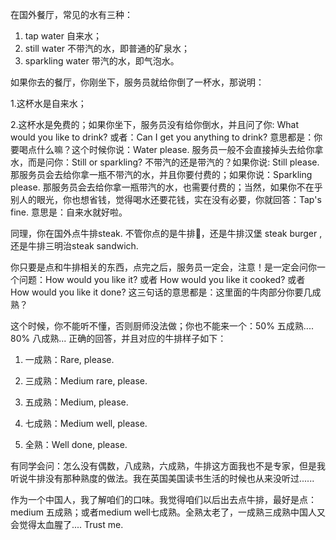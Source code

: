 在国外餐厅，常见的水有三种：

1. tap water 自来水；
2. still water 不带汽的水，即普通的矿泉水；
3. sparkling water 带汽的水，即气泡水。

如果你去的餐厅，你刚坐下，服务员就给你倒了一杯水，那说明：

1.这杯水是自来水；

2.这杯水是免费的；如果你坐下，服务员没有给你倒水，并且问了你: What would you like to drink? 或者：Can I get you anything to drink? 意思都是：你要喝点什么嘛？这个时候你说：Water please. 服务员一般不会直接掉头去给你拿水，而是问你：Still or sparkling? 不带汽的还是带汽的？如果你说: Still please. 那服务员会去给你拿一瓶不带汽的水，并且你要付费的；如果你说：Sparkling please. 那服务员会去给你拿一瓶带汽的水，也需要付费的；当然，如果你不在乎别人的眼光，你也想省钱，觉得喝水还要花钱，实在没有必要，你就回答：Tap's fine. 意思是：自来水就好啦。



同理，你在国外点牛排steak. 不管你点的是牛排🥩，还是牛排汉堡 steak burger , 还是牛排三明治steak sandwich.



你只要是点和牛排相关的东西，点完之后，服务员一定会，注意！是一定会问你一个问题：How would you like it? 或者 How would you like it cooked? 或者 How would you like it done? 这三句话的意思都是：这里面的牛肉部分你要几成熟？



这个时候，你不能听不懂，否则厨师没法做；你也不能来一个：50% 五成熟.... 80% 八成熟... 正确的回答，并且对应的牛排样子如下：



1. 一成熟：Rare, please.

2. 三成熟：Medium rare, please.

3. 五成熟：Medium, please.

4. 七成熟：Medium well, please.

5. 全熟：Well done, please.



有同学会问：怎么没有偶数，八成熟，六成熟，牛排这方面我也不是专家，但是我听说牛排没有那种熟度的做法。我在英国美国读书生活的时候也从来没听过......



作为一个中国人，我了解咱们的口味。我觉得咱们以后出去点牛排，最好是点：medium 五成熟；或者medium well七成熟。全熟太老了，一成熟三成熟中国人又会觉得太血腥了.... Trust me.